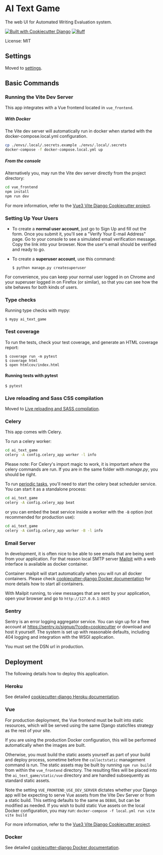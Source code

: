 # AI Text Game

The web UI for Automated Writing Evaluation system.

[![Built with Cookiecutter Django](https://img.shields.io/badge/built%20with-Cookiecutter%20Django-ff69b4.svg?logo=cookiecutter)](https://github.com/cookiecutter/cookiecutter-django/)
[![Ruff](https://img.shields.io/endpoint?url=https://raw.githubusercontent.com/astral-sh/ruff/main/assets/badge/v2.json)](https://github.com/astral-sh/ruff)

License: MIT

## Settings

Moved to [settings](https://cookiecutter-django.readthedocs.io/en/latest/1-getting-started/settings.html).

## Basic Commands

### Running the Vite Dev Server

This app integrates with a Vue frontend located in `vue_frontend`.

##### With Docker
The Vite dev server will automatically run in docker when started with the docker-compose.local.yml configuration.
```sh
cp ./envs/.local/.secrets.example ./envs/.local/.secrets
docker-compose -f docker-compose.local.yml up
```

##### From the console
Alternatively you, may run the Vite dev server directly from the project directory:
```sh
cd vue_frontend
npm install
npm run dev
````

For more information, refer to the [Vue3 Vite Django Cookiecutter project](https://github.com/ilikerobots/cookiecutter-vue-django).



### Setting Up Your Users

- To create a **normal user account**, just go to Sign Up and fill out the form. Once you submit it, you'll see a "Verify Your E-mail Address" page. Go to your console to see a simulated email verification message. Copy the link into your browser. Now the user's email should be verified and ready to go.

- To create a **superuser account**, use this command:

      $ python manage.py createsuperuser

For convenience, you can keep your normal user logged in on Chrome and your superuser logged in on Firefox (or similar), so that you can see how the site behaves for both kinds of users.

### Type checks

Running type checks with mypy:

    $ mypy ai_text_game

### Test coverage

To run the tests, check your test coverage, and generate an HTML coverage report:

    $ coverage run -m pytest
    $ coverage html
    $ open htmlcov/index.html

#### Running tests with pytest

    $ pytest

### Live reloading and Sass CSS compilation

Moved to [Live reloading and SASS compilation](https://cookiecutter-django.readthedocs.io/en/latest/2-local-development/developing-locally.html#using-webpack-or-gulp).

### Celery

This app comes with Celery.

To run a celery worker:

```bash
cd ai_text_game
celery -A config.celery_app worker -l info
```

Please note: For Celery's import magic to work, it is important _where_ the celery commands are run. If you are in the same folder with _manage.py_, you should be right.

To run [periodic tasks](https://docs.celeryq.dev/en/stable/userguide/periodic-tasks.html), you'll need to start the celery beat scheduler service. You can start it as a standalone process:

```bash
cd ai_text_game
celery -A config.celery_app beat
```

or you can embed the beat service inside a worker with the `-B` option (not recommended for production use):

```bash
cd ai_text_game
celery -A config.celery_app worker -B -l info
```

### Email Server

In development, it is often nice to be able to see emails that are being sent from your application. For that reason local SMTP server [Mailpit](https://github.com/axllent/mailpit) with a web interface is available as docker container.

Container mailpit will start automatically when you will run all docker containers.
Please check [cookiecutter-django Docker documentation](https://cookiecutter-django.readthedocs.io/en/latest/2-local-development/developing-locally-docker.html) for more details how to start all containers.

With Mailpit running, to view messages that are sent by your application, open your browser and go to `http://127.0.0.1:8025`

### Sentry

Sentry is an error logging aggregator service. You can sign up for a free account at <https://sentry.io/signup/?code=cookiecutter> or download and host it yourself.
The system is set up with reasonable defaults, including 404 logging and integration with the WSGI application.

You must set the DSN url in production.

## Deployment

The following details how to deploy this application.

### Heroku

See detailed [cookiecutter-django Heroku documentation](https://cookiecutter-django.readthedocs.io/en/latest/3-deployment/deployment-on-heroku.html).

### Vue

For production deployment, the Vue frontend must be built into static resources, which will be served
using the same Django staticfiles strategy as the rest of your site.

If you are using the production Docker configuration, this will be performed automatically when the images are built.

Otherwise, you must build the static assets yourself as part of your build and deploy process, sometime before the
`collectstatic` management command is run. The static assets may be built by running `npm run build` from within the
`vue_frontend` directory. The resulting files will be placed into the `ai_text_game/static/vue` directory
and are handled subsequently as standard static assets.

Note the setting `VUE_FRONTEND_USE_DEV_SERVER` dictates whether your Django app will be expecting to serve Vue assets
from the Vite Dev Server or from a static build.  This setting defaults to the same as `DEBUG`, but can be modified as
needed.
If you wish to build static Vue assets on the local Docker configuration, you may run:
`docker-compose -f local.yml run vite vite build`

For more information, refer to the [Vue3 Vite Django Cookiecutter project](https://github.com/ilikerobots/cookiecutter-vue-django).

### Docker

See detailed [cookiecutter-django Docker documentation](https://cookiecutter-django.readthedocs.io/en/latest/3-deployment/deployment-with-docker.html).
